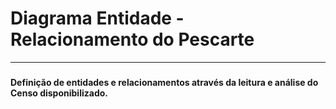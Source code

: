 # <h1> Diagrama Entidade - Relacionamento do Pescarte</h1>
-----------------------------------------------------------------------------------------
### <h4>Definição de entidades e relacionamentos através da leitura e análise do Censo disponibilizado.</h4>
